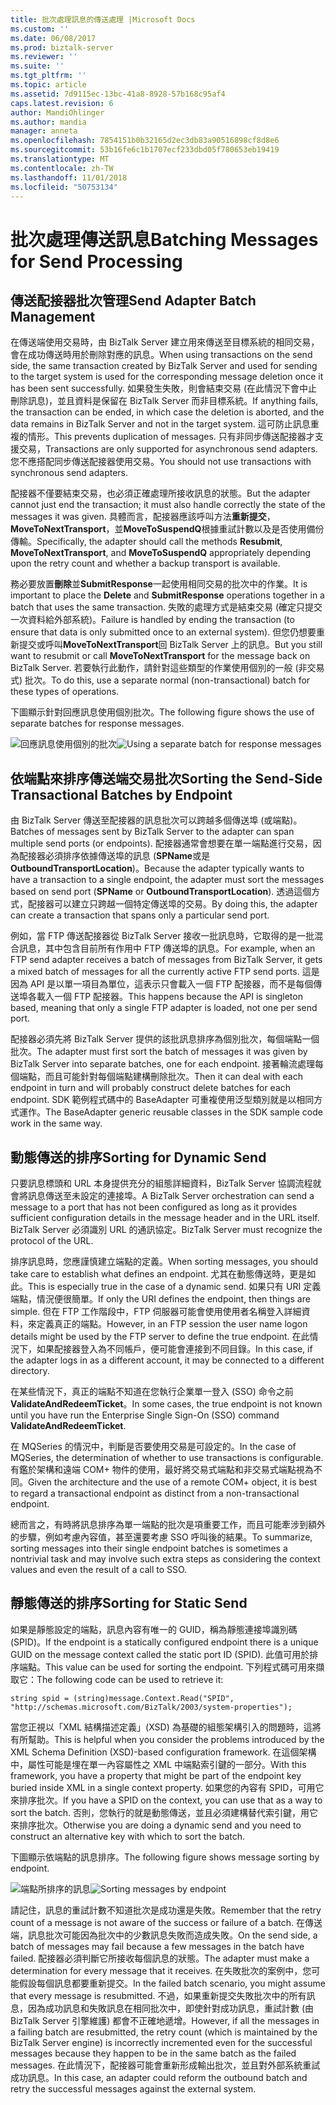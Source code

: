 ```yaml
---
title: 批次處理訊息的傳送處理 |Microsoft Docs
ms.custom: ''
ms.date: 06/08/2017
ms.prod: biztalk-server
ms.reviewer: ''
ms.suite: ''
ms.tgt_pltfrm: ''
ms.topic: article
ms.assetid: 7d9115ec-13bc-41a8-8928-57b168c95af4
caps.latest.revision: 6
author: MandiOhlinger
ms.author: mandia
manager: anneta
ms.openlocfilehash: 7854151b0b32165d2ec3db83a90516898cf8d8e6
ms.sourcegitcommit: 53b16fe6c1b1707ecf233dbd05f780653eb19419
ms.translationtype: MT
ms.contentlocale: zh-TW
ms.lasthandoff: 11/01/2018
ms.locfileid: "50753134"
---
```

# <a name="batching-messages-for-send-processing"></a><span data-ttu-id="1fbf6-102">批次處理傳送訊息</span><span class="sxs-lookup"><span data-stu-id="1fbf6-102">Batching Messages for Send Processing</span></span>
## <a name="send-adapter-batch-management"></a><span data-ttu-id="1fbf6-103">傳送配接器批次管理</span><span class="sxs-lookup"><span data-stu-id="1fbf6-103">Send Adapter Batch Management</span></span>  
 <span data-ttu-id="1fbf6-104">在傳送端使用交易時，由 BizTalk Server 建立用來傳送至目標系統的相同交易，會在成功傳送時用於刪除對應的訊息。</span><span class="sxs-lookup"><span data-stu-id="1fbf6-104">When using transactions on the send side, the same transaction created by BizTalk Server and used for sending to the target system is used for the corresponding message deletion once it has been sent successfully.</span></span> <span data-ttu-id="1fbf6-105">如果發生失敗，則會結束交易 (在此情況下會中止刪除訊息)，並且資料是保留在 BizTalk Server 而非目標系統。</span><span class="sxs-lookup"><span data-stu-id="1fbf6-105">If anything fails, the transaction can be ended, in which case the deletion is aborted, and the data remains in BizTalk Server and not in the target system.</span></span> <span data-ttu-id="1fbf6-106">這可防止訊息重複的情形。</span><span class="sxs-lookup"><span data-stu-id="1fbf6-106">This prevents duplication of messages.</span></span> <span data-ttu-id="1fbf6-107">只有非同步傳送配接器才支援交易，</span><span class="sxs-lookup"><span data-stu-id="1fbf6-107">Transactions are only supported for asynchronous send adapters.</span></span> <span data-ttu-id="1fbf6-108">您不應搭配同步傳送配接器使用交易。</span><span class="sxs-lookup"><span data-stu-id="1fbf6-108">You should not use transactions with synchronous send adapters.</span></span>  
  
 <span data-ttu-id="1fbf6-109">配接器不僅要結束交易，也必須正確處理所接收訊息的狀態。</span><span class="sxs-lookup"><span data-stu-id="1fbf6-109">But the adapter cannot just end the transaction; it must also handle correctly the state of the messages it was given.</span></span> <span data-ttu-id="1fbf6-110">具體而言，配接器應該呼叫方法**重新提交**， **MoveToNextTransport**，並**MoveToSuspendQ**根據重試計數以及是否使用備份傳輸。</span><span class="sxs-lookup"><span data-stu-id="1fbf6-110">Specifically, the adapter should call the methods **Resubmit**, **MoveToNextTransport**, and **MoveToSuspendQ** appropriately depending upon the retry count and whether a backup transport is available.</span></span>  
  
 <span data-ttu-id="1fbf6-111">務必要放置**刪除**並**SubmitResponse**一起使用相同交易的批次中的作業。</span><span class="sxs-lookup"><span data-stu-id="1fbf6-111">It is important to place the **Delete** and **SubmitResponse** operations together in a batch that uses the same transaction.</span></span> <span data-ttu-id="1fbf6-112">失敗的處理方式是結束交易 (確定只提交一次資料給外部系統)。</span><span class="sxs-lookup"><span data-stu-id="1fbf6-112">Failure is handled by ending the transaction (to ensure that data is only submitted once to an external system).</span></span> <span data-ttu-id="1fbf6-113">但您仍想要重新提交或呼叫**MoveToNextTransport**回 BizTalk Server 上的訊息。</span><span class="sxs-lookup"><span data-stu-id="1fbf6-113">But you still want to resubmit or call **MoveToNextTransport** for the message back on BizTalk Server.</span></span> <span data-ttu-id="1fbf6-114">若要執行此動作，請針對這些類型的作業使用個別的一般 (非交易式) 批次。</span><span class="sxs-lookup"><span data-stu-id="1fbf6-114">To do this, use a separate normal (non-transactional) batch for these types of operations.</span></span>  
  
 <span data-ttu-id="1fbf6-115">下圖顯示針對回應訊息使用個別批次。</span><span class="sxs-lookup"><span data-stu-id="1fbf6-115">The following figure shows the use of separate batches for response messages.</span></span>  
  
 <span data-ttu-id="1fbf6-116">![回應訊息使用個別的批次](../core/media/eawp-separatebatch.gif "EAWP_SeparateBatch")</span><span class="sxs-lookup"><span data-stu-id="1fbf6-116">![Using a separate batch for response messages](../core/media/eawp-separatebatch.gif "EAWP_SeparateBatch")</span></span>  
  
## <a name="sorting-the-send-side-transactional-batches-by-endpoint"></a><span data-ttu-id="1fbf6-117">依端點來排序傳送端交易批次</span><span class="sxs-lookup"><span data-stu-id="1fbf6-117">Sorting the Send-Side Transactional Batches by Endpoint</span></span>  
 <span data-ttu-id="1fbf6-118">由 BizTalk Server 傳送至配接器的訊息批次可以跨越多個傳送埠 (或端點)。</span><span class="sxs-lookup"><span data-stu-id="1fbf6-118">Batches of messages sent by BizTalk Server to the adapter can span multiple send ports (or endpoints).</span></span> <span data-ttu-id="1fbf6-119">配接器通常會想要在單一端點進行交易，因為配接器必須排序依據傳送埠的訊息 (**SPName**或是**OutboundTransportLocation**)。</span><span class="sxs-lookup"><span data-stu-id="1fbf6-119">Because the adapter typically wants to have a transaction to a single endpoint, the adapter must sort the messages based on send port (**SPName** or **OutboundTransportLocation**).</span></span> <span data-ttu-id="1fbf6-120">透過這個方式，配接器可以建立只跨越一個特定傳送埠的交易。</span><span class="sxs-lookup"><span data-stu-id="1fbf6-120">By doing this, the adapter can create a transaction that spans only a particular send port.</span></span>  
  
 <span data-ttu-id="1fbf6-121">例如，當 FTP 傳送配接器從 BizTalk Server 接收一批訊息時，它取得的是一批混合訊息，其中包含目前所有作用中 FTP 傳送埠的訊息。</span><span class="sxs-lookup"><span data-stu-id="1fbf6-121">For example, when an FTP send adapter receives a batch of messages from BizTalk Server, it gets a mixed batch of messages for all the currently active FTP send ports.</span></span> <span data-ttu-id="1fbf6-122">這是因為 API 是以單一項目為單位，這表示只會載入一個 FTP 配接器，而不是每個傳送埠各載入一個 FTP 配接器。</span><span class="sxs-lookup"><span data-stu-id="1fbf6-122">This happens because the API is singleton based, meaning that only a single FTP adapter is loaded, not one per send port.</span></span>  
  
 <span data-ttu-id="1fbf6-123">配接器必須先將 BizTalk Server 提供的該批訊息排序為個別批次，每個端點一個批次。</span><span class="sxs-lookup"><span data-stu-id="1fbf6-123">The adapter must first sort the batch of messages it was given by BizTalk Server into separate batches, one for each endpoint.</span></span> <span data-ttu-id="1fbf6-124">接著輪流處理每個端點，而且可能針對每個端點建構刪除批次。</span><span class="sxs-lookup"><span data-stu-id="1fbf6-124">Then it can deal with each endpoint in turn and will probably construct delete batches for each endpoint.</span></span> <span data-ttu-id="1fbf6-125">SDK 範例程式碼中的 BaseAdapter 可重複使用泛型類別就是以相同方式運作。</span><span class="sxs-lookup"><span data-stu-id="1fbf6-125">The BaseAdapter generic reusable classes in the SDK sample code work in the same way.</span></span>  
  
## <a name="sorting-for-dynamic-send"></a><span data-ttu-id="1fbf6-126">動態傳送的排序</span><span class="sxs-lookup"><span data-stu-id="1fbf6-126">Sorting for Dynamic Send</span></span>  
 <span data-ttu-id="1fbf6-127">只要訊息標頭和 URL 本身提供充分的組態詳細資料，BizTalk Server 協調流程就會將訊息傳送至未設定的連接埠。</span><span class="sxs-lookup"><span data-stu-id="1fbf6-127">A BizTalk Server orchestration can send a message to a port that has not been configured as long as it provides sufficient configuration details in the message header and in the URL itself.</span></span> <span data-ttu-id="1fbf6-128">BizTalk Server 必須識別 URL 的通訊協定。</span><span class="sxs-lookup"><span data-stu-id="1fbf6-128">BizTalk Server must recognize the protocol of the URL.</span></span>  
  
 <span data-ttu-id="1fbf6-129">排序訊息時，您應謹慎建立端點的定義。</span><span class="sxs-lookup"><span data-stu-id="1fbf6-129">When sorting messages, you should take care to establish what defines an endpoint.</span></span> <span data-ttu-id="1fbf6-130">尤其在動態傳送時，更是如此。</span><span class="sxs-lookup"><span data-stu-id="1fbf6-130">This is especially true in the case of a dynamic send.</span></span> <span data-ttu-id="1fbf6-131">如果只有 URI 定義端點，情況便很簡單。</span><span class="sxs-lookup"><span data-stu-id="1fbf6-131">If only the URI defines the endpoint, then things are simple.</span></span> <span data-ttu-id="1fbf6-132">但在 FTP 工作階段中，FTP 伺服器可能會使用使用者名稱登入詳細資料，來定義真正的端點。</span><span class="sxs-lookup"><span data-stu-id="1fbf6-132">However, in an FTP session the user name logon details might be used by the FTP server to define the true endpoint.</span></span> <span data-ttu-id="1fbf6-133">在此情況下，如果配接器登入為不同帳戶，便可能會連接到不同目錄。</span><span class="sxs-lookup"><span data-stu-id="1fbf6-133">In this case, if the adapter logs in as a different account, it may be connected to a different directory.</span></span>  
  
 <span data-ttu-id="1fbf6-134">在某些情況下，真正的端點不知道在您執行企業單一登入 (SSO) 命令之前**ValidateAndRedeemTicket**。</span><span class="sxs-lookup"><span data-stu-id="1fbf6-134">In some cases, the true endpoint is not known until you have run the Enterprise Single Sign-On (SSO) command **ValidateAndRedeemTicket**.</span></span>  
  
 <span data-ttu-id="1fbf6-135">在 MQSeries 的情況中，判斷是否要使用交易是可設定的。</span><span class="sxs-lookup"><span data-stu-id="1fbf6-135">In the case of MQSeries, the determination of whether to use transactions is configurable.</span></span> <span data-ttu-id="1fbf6-136">有鑑於架構和遠端 COM+ 物件的使用，最好將交易式端點和非交易式端點視為不同。</span><span class="sxs-lookup"><span data-stu-id="1fbf6-136">Given the architecture and the use of a remote COM+ object, it is best to regard a transactional endpoint as distinct from a non-transactional endpoint.</span></span>  
  
 <span data-ttu-id="1fbf6-137">總而言之，有時將訊息排序為單一端點的批次是項重要工作，而且可能牽涉到額外的步驟，例如考慮內容值，甚至還要考慮 SSO 呼叫後的結果。</span><span class="sxs-lookup"><span data-stu-id="1fbf6-137">To summarize, sorting messages into their single endpoint batches is sometimes a nontrivial task and may involve such extra steps as considering the context values and even the result of a call to SSO.</span></span>  
  
## <a name="sorting-for-static-send"></a><span data-ttu-id="1fbf6-138">靜態傳送的排序</span><span class="sxs-lookup"><span data-stu-id="1fbf6-138">Sorting for Static Send</span></span>  
 <span data-ttu-id="1fbf6-139">如果是靜態設定的端點，訊息內容有唯一的 GUID，稱為靜態連接埠識別碼 (SPID)。</span><span class="sxs-lookup"><span data-stu-id="1fbf6-139">If the endpoint is a statically configured endpoint there is a unique GUID on the message context called the static port ID (SPID).</span></span> <span data-ttu-id="1fbf6-140">此值可用於排序端點。</span><span class="sxs-lookup"><span data-stu-id="1fbf6-140">This value can be used for sorting the endpoint.</span></span> <span data-ttu-id="1fbf6-141">下列程式碼可用來擷取它：</span><span class="sxs-lookup"><span data-stu-id="1fbf6-141">The following code can be used to retrieve it:</span></span>  
  
```  
string spid = (string)message.Context.Read("SPID", "http://schemas.microsoft.com/BizTalk/2003/system-properties");  
```  
  
 <span data-ttu-id="1fbf6-142">當您正視以「XML 結構描述定義」(XSD) 為基礎的組態架構引入的問題時，這將有所幫助。</span><span class="sxs-lookup"><span data-stu-id="1fbf6-142">This is helpful when you consider the problems introduced by the XML Schema Definition (XSD)-based configuration framework.</span></span> <span data-ttu-id="1fbf6-143">在這個架構中，屬性可能是埋在單一內容屬性之 XML 中端點索引鍵的一部分。</span><span class="sxs-lookup"><span data-stu-id="1fbf6-143">With this framework, you have a property that might be part of the endpoint key buried inside XML in a single context property.</span></span> <span data-ttu-id="1fbf6-144">如果您的內容有 SPID，可用它來排序批次。</span><span class="sxs-lookup"><span data-stu-id="1fbf6-144">If you have a SPID on the context, you can use that as a way to sort the batch.</span></span> <span data-ttu-id="1fbf6-145">否則，您執行的就是動態傳送，並且必須建構替代索引鍵，用它來排序批次。</span><span class="sxs-lookup"><span data-stu-id="1fbf6-145">Otherwise you are doing a dynamic send and you need to construct an alternative key with which to sort the batch.</span></span>  
  
 <span data-ttu-id="1fbf6-146">下圖顯示依端點的訊息排序。</span><span class="sxs-lookup"><span data-stu-id="1fbf6-146">The following figure shows message sorting by endpoint.</span></span>  
  
 <span data-ttu-id="1fbf6-147">![端點所排序的訊息](../core/media/eawp-sortbatch.gif "EAWP_SortBatch")</span><span class="sxs-lookup"><span data-stu-id="1fbf6-147">![Sorting messages by endpoint](../core/media/eawp-sortbatch.gif "EAWP_SortBatch")</span></span>  
  
 <span data-ttu-id="1fbf6-148">請記住，訊息的重試計數不知道批次是成功還是失敗。</span><span class="sxs-lookup"><span data-stu-id="1fbf6-148">Remember that the retry count of a message is not aware of the success or failure of a batch.</span></span> <span data-ttu-id="1fbf6-149">在傳送端，訊息批次可能因為批次中的少數訊息失敗而造成失敗。</span><span class="sxs-lookup"><span data-stu-id="1fbf6-149">On the send side, a batch of messages may fail because a few messages in the batch have failed.</span></span> <span data-ttu-id="1fbf6-150">配接器必須判斷它所接收每個訊息的狀態。</span><span class="sxs-lookup"><span data-stu-id="1fbf6-150">The adapter must make a determination for every message that it receives.</span></span> <span data-ttu-id="1fbf6-151">在失敗批次的案例中，您可能假設每個訊息都要重新提交。</span><span class="sxs-lookup"><span data-stu-id="1fbf6-151">In the failed batch scenario, you might assume that every message is resubmitted.</span></span> <span data-ttu-id="1fbf6-152">不過，如果重新提交失敗批次中的所有訊息，因為成功訊息和失敗訊息在相同批次中，即使針對成功訊息，重試計數 (由 BizTalk Server 引擎維護) 都會不正確地遞增。</span><span class="sxs-lookup"><span data-stu-id="1fbf6-152">However, if all the messages in a failing batch are resubmitted, the retry count (which is maintained by the BizTalk Server engine) is incorrectly incremented even for the successful messages because they happen to be in the same batch as the failed messages.</span></span> <span data-ttu-id="1fbf6-153">在此情況下，配接器可能會重新形成輸出批次，並且對外部系統重試成功訊息。</span><span class="sxs-lookup"><span data-stu-id="1fbf6-153">In this case, an adapter could reform the outbound batch and retry the successful messages against the external system.</span></span>
